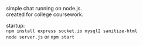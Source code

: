 simple chat running on node.js.  
created for college coursework.  
  
startup:  
`npm install express socket.io mysql2 sanitize-html`  
`node server.js` or `npm start`
